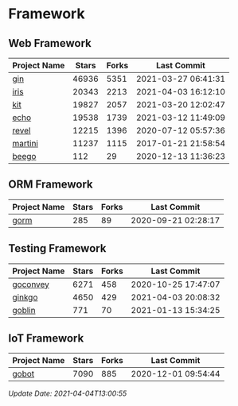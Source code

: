 # Framework

## Web Framework
| Project Name | Stars | Forks | Last Commit |
| ------------ | ----- | ----- | ----------- |
| [gin](https://github.com/gin-gonic/gin) | 46936 | 5351 | 2021-03-27 06:41:31 |
| [iris](https://github.com/kataras/iris) | 20343 | 2213 | 2021-04-03 16:12:10 |
| [kit](https://github.com/go-kit/kit) | 19827 | 2057 | 2021-03-20 12:02:47 |
| [echo](https://github.com/labstack/echo) | 19538 | 1739 | 2021-03-12 11:49:09 |
| [revel](https://github.com/revel/revel) | 12215 | 1396 | 2020-07-12 05:57:36 |
| [martini](https://github.com/go-martini/martini) | 11237 | 1115 | 2017-01-21 21:58:54 |
| [beego](https://github.com/astaxie/beego) | 112 | 29 | 2020-12-13 11:36:23 |

## ORM Framework
| Project Name | Stars | Forks | Last Commit |
| ------------ | ----- | ----- | ----------- |
| [gorm](https://github.com/jinzhu/gorm) | 285 | 89 | 2020-09-21 02:28:17 |

## Testing Framework
| Project Name | Stars | Forks | Last Commit |
| ------------ | ----- | ----- | ----------- |
| [goconvey](https://github.com/smartystreets/goconvey) | 6271 | 458 | 2020-10-25 17:47:07 |
| [ginkgo](https://github.com/onsi/ginkgo) | 4650 | 429 | 2021-04-03 20:08:32 |
| [goblin](https://github.com/franela/goblin) | 771 | 70 | 2021-01-13 15:34:25 |

## IoT Framework
| Project Name | Stars | Forks | Last Commit |
| ------------ | ----- | ----- | ----------- |
| [gobot](https://github.com/hybridgroup/gobot) | 7090 | 885 | 2020-12-01 09:54:44 |

*Update Date: 2021-04-04T13:00:55*
